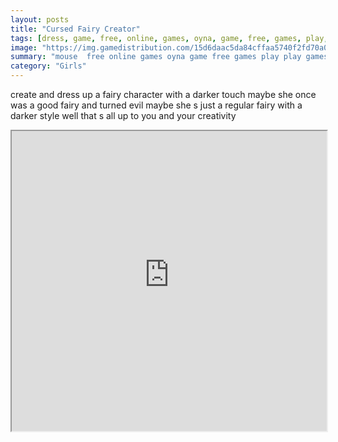 ```yaml
---
layout: posts
title: "Cursed Fairy Creator"
tags: [dress, game, free, online, games, oyna, game, free, games, play, play, games]
image: "https://img.gamedistribution.com/15d6daac5da84cffaa5740f2fd70a071.jpg"
summary: "mouse  free online games oyna game free games play play games"
category: "Girls"
---
```


create and dress up a fairy character with a darker touch maybe she once was a good fairy and turned evil maybe she s just a regular fairy with a darker style well that s all up to you and your creativity

<iframe width="100%" height="480px;" src="https://flash.gamedistribution.com?game=15d6daac5da84cffaa5740f2fd70a071"></iframe>